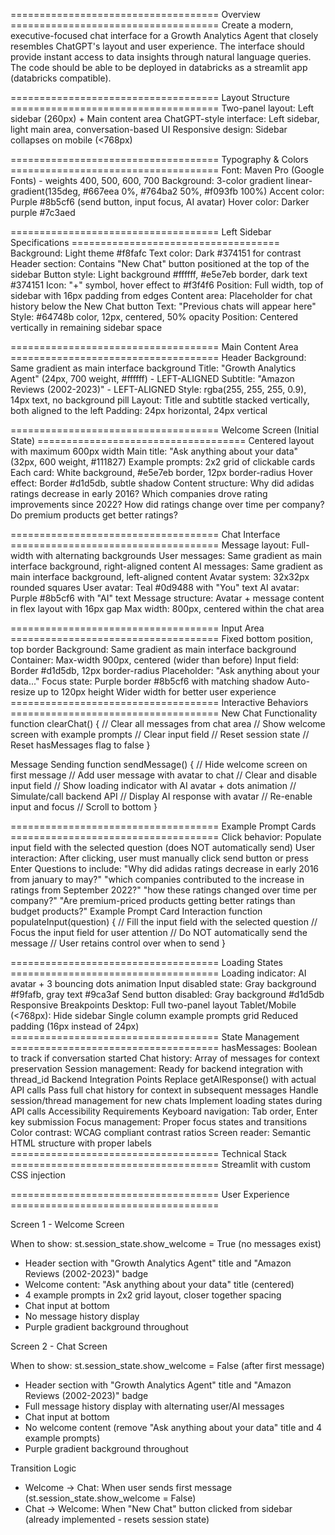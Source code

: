  

==================================== Overview ====================================
Create a modern, executive-focused chat interface for a Growth Analytics Agent that closely resembles ChatGPT's layout and user experience. The interface should provide instant access to data insights through natural language queries. The code should be able to be deployed in databricks as a streamlit app (databricks compatible).

==================================== Layout Structure ====================================
Two-panel layout: Left sidebar (260px) + Main content area
ChatGPT-style interface: Left sidebar, light main area, conversation-based UI
Responsive design: Sidebar collapses on mobile (<768px)

==================================== Typography & Colors ====================================
Font: Maven Pro (Google Fonts) - weights 400, 500, 600, 700
Background: 3-color gradient linear-gradient(135deg, #667eea 0%, #764ba2 50%, #f093fb 100%)
Accent color: Purple #8b5cf6 (send button, input focus, AI avatar)
Hover color: Darker purple #7c3aed

==================================== Left Sidebar Specifications ====================================
Background: Light theme #f8fafc
Text color: Dark #374151 for contrast
Header section: Contains "New Chat" button positioned at the top of the sidebar
Button style: Light background #ffffff, #e5e7eb border, dark text #374151
Icon: "+" symbol, hover effect to #f3f4f6
Position: Full width, top of sidebar with 16px padding from edges
Content area: Placeholder for chat history below the New Chat button
Text: "Previous chats will appear here"
Style: #64748b color, 12px, centered, 50% opacity
Position: Centered vertically in remaining sidebar space

==================================== Main Content Area ====================================
Header
Background: Same gradient as main interface background
Title: "Growth Analytics Agent" (24px, 700 weight, #ffffff) - LEFT-ALIGNED
Subtitle: "Amazon Reviews (2002-2023)" - LEFT-ALIGNED
Style: rgba(255, 255, 255, 0.9), 14px text, no background pill
Layout: Title and subtitle stacked vertically, both aligned to the left
Padding: 24px horizontal, 24px vertical

==================================== Welcome Screen (Initial State) ====================================
Centered layout with maximum 600px width
Main title: "Ask anything about your data" (32px, 600 weight, #111827)
Example prompts: 2x2 grid of clickable cards
Each card: White background, #e5e7eb border, 12px border-radius
Hover effect: Border #d1d5db, subtle shadow
Content structure:
Why did adidas ratings decrease in early 2016?
Which companies drove rating improvements since 2022?
How did ratings change over time per company?
Do premium products get better ratings?

==================================== Chat Interface ====================================
Message layout: Full-width with alternating backgrounds
User messages: Same gradient as main interface background, right-aligned content
AI messages: Same gradient as main interface background, left-aligned content
Avatar system: 32x32px rounded squares
User avatar: Teal #0d9488 with "You" text
AI avatar: Purple #8b5cf6 with "AI" text
Message structure: Avatar + message content in flex layout with 16px gap
Max width: 800px, centered within the chat area

==================================== Input Area ====================================
Fixed bottom position, top border
Background: Same gradient as main interface background
Container: Max-width 900px, centered (wider than before)
Input field:
Border #d1d5db, 12px border-radius
Placeholder: "Ask anything about your data..."
Focus state: Purple border #8b5cf6 with matching shadow
Auto-resize up to 120px height
Wider width for better user experience
==================================== Interactive Behaviors ====================================
New Chat Functionality
function clearChat() {
    // Clear all messages from chat area
    // Show welcome screen with example prompts
    // Clear input field
    // Reset session state
    // Reset hasMessages flag to false
}

Message Sending
function sendMessage() {
    // Hide welcome screen on first message
    // Add user message with avatar to chat
    // Clear and disable input field
    // Show loading indicator with AI avatar + dots animation
    // Simulate/call backend API
    // Display AI response with avatar
    // Re-enable input and focus
    // Scroll to bottom
}

==================================== Example Prompt Cards ====================================
Click behavior: Populate input field with the selected question (does NOT automatically send)
User interaction: After clicking, user must manually click send button or press Enter
Questions to include:
"Why did adidas ratings decrease in early 2016 from january to may?"
"which companies contributed to the increase in ratings from September 2022?"
"how these ratings changed over time per company?"
"Are premium-priced products getting better ratings than budget products?"
Example Prompt Card Interaction
function populateInput(question) {
    // Fill the input field with the selected question
    // Focus the input field for user attention
    // Do NOT automatically send the message
    // User retains control over when to send
}

==================================== Loading States ====================================
Loading indicator: AI avatar + 3 bouncing dots animation
Input disabled state: Gray background #f9fafb, gray text #9ca3af
Send button disabled: Gray background #d1d5db
Responsive Breakpoints
Desktop: Full two-panel layout
Tablet/Mobile (<768px):
Hide sidebar
Single column example prompts grid
Reduced padding (16px instead of 24px)
==================================== State Management ====================================
hasMessages: Boolean to track if conversation started
Chat history: Array of messages for context preservation
Session management: Ready for backend integration with thread_id
Backend Integration Points
Replace getAIResponse() with actual API calls
Pass full chat history for context in subsequent messages
Handle session/thread management for new chats
Implement loading states during API calls
Accessibility Requirements
Keyboard navigation: Tab order, Enter key submission
Focus management: Proper focus states and transitions
Color contrast: WCAG compliant contrast ratios
Screen reader: Semantic HTML structure with proper labels
==================================== Technical Stack ====================================
Streamlit with custom CSS injection


==================================== User Experience ====================================
 
 Screen 1 - Welcome Screen

  When to show: st.session_state.show_welcome = True (no messages exist)
  - Header section with "Growth Analytics Agent" title and "Amazon Reviews (2002-2023)" badge
  - Welcome content: "Ask anything about your data" title (centered)
  - 4 example prompts in 2x2 grid layout, closer together spacing
  - Chat input at bottom
  - No message history display
  - Purple gradient background throughout

  Screen 2 - Chat Screen

  When to show: st.session_state.show_welcome = False (after first message)
  - Header section with "Growth Analytics Agent" title and "Amazon Reviews (2002-2023)" badge
  - Full message history display with alternating user/AI messages
  - Chat input at bottom
  - No welcome content (remove "Ask anything about your data" title and 4 example prompts)
  - Purple gradient background throughout

  Transition Logic

  - Welcome → Chat: When user sends first message (st.session_state.show_welcome = False)
  - Chat → Welcome: When "New Chat" button clicked from sidebar (already implemented - resets session state)